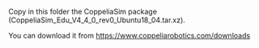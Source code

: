 Copy in this folder the CoppeliaSim package (CoppeliaSim_Edu_V4_4_0_rev0_Ubuntu18_04.tar.xz).

You can download it from https://www.coppeliarobotics.com/downloads

